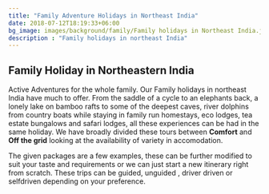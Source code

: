 ```yaml
---
title: "Family Adventure Holidays in Northeast India"
date: 2018-07-12T18:19:33+06:00
bg_image: images/background/family/Family holidays in Northeast India.jpg
description : "Family holidays in northeast India"
---
```


## Family Holiday in Northeastern India

Active Adventures for the whole family. Our Family holidays in northeast India have much to offer. From the saddle of a cycle to an elephants back, a lonely lake on bamboo rafts to some of the deepest caves, river dolphins from country boats  while staying in family run homestays, eco lodges, tea estate bungalows and safari lodges, all these experiences can be had in the same holiday. We have broadly divided these tours between **Comfort** and **Off the grid** looking at the availability of variety in accomodation.

The given packages are a few examples, these  can be further modified to suit your taste and requirements or we can just start a new itinerary right from scratch. These trips can be guided, unguided , driver driven or selfdriven depending on your preference.

